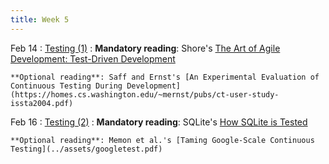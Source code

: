 ```yaml
---
title: Week 5
---
```


Feb 14
: [Testing (1)](#)
  : **Mandatory reading**: Shore's [The Art of Agile Development: Test-Driven Development](http://www.jamesshore.com/v2/books/aoad1/test_driven_development)

    **Optional reading**: Saff and Ernst's [An Experimental Evaluation of Continuous Testing During Development](https://homes.cs.washington.edu/~mernst/pubs/ct-user-study-issta2004.pdf)

Feb 16
: [Testing (2)](#)
  : **Mandatory reading**: SQLite's [How SQLite is Tested](https://www.sqlite.org/testing.html)

    **Optional reading**: Memon et al.'s [Taming Google-Scale Continuous Testing](../assets/googletest.pdf)

